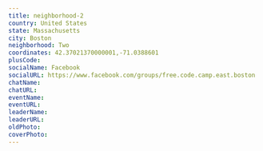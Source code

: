 ```yaml
---
title: neighborhood-2
country: United States
state: Massachusetts
city: Boston
neighborhood: Two
coordinates: 42.37021370000001,-71.0388601
plusCode:
socialName: Facebook
socialURL: https://www.facebook.com/groups/free.code.camp.east.boston
chatName:
chatURL:
eventName:
eventURL:
leaderName:
leaderURL:
oldPhoto: 
coverPhoto:
---
```

